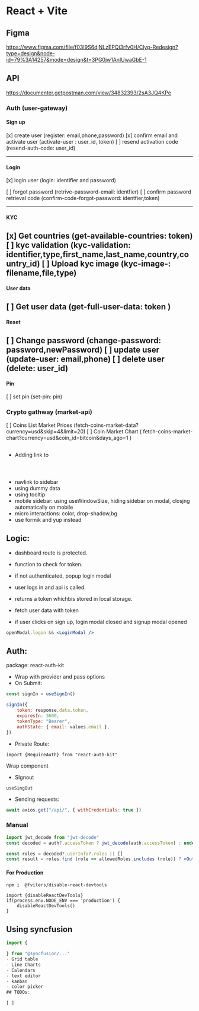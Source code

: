 # React + Vite

## Figma

https://www.figma.com/file/f03I9S6djNLzEPQi3rfv0H/Clyp-Redesign?type=design&node-id=79%3A14257&mode=design&t=3PG0jw1AnlUwaGbE-1

## API

https://documenter.getpostman.com/view/34832393/2sA3JQ4KPe

### Auth (user-gateway)

#### Sign up
[x] create user (register: email,phone,password)
[x] confirm email and activate user (activate-user
: user_id, token)
[ ] resend activation code (resend-auth-code: user_id)

---

#### Login
[x] login user (login: identifier and password)

[ ] forgot password (retrive-password-email: identfier)
[ ] confirm password retrieval code (confirm-code-forgot-password: identfier,token)

---
#### KYC

[x] Get countries (get-available-countries: token)
[ ] kyc validation (kyc-validation: identifier,type,first_name,last_name,country,country_id)
[ ] Upload kyc image (kyc-image-: filename,file,type)
---
#### User data

 [ ] Get user data (get-full-user-data: token )
---
#### Reset
 [ ] Change password (change-password: password,newPassword)
[ ] update user (update-user: email,phone)
[ ] delete user (delete: user_id)
---
#### Pin
[ ] set pin (set-pin: pin)

### Crypto gathway (market-api)

[ ] Coins List Market Prices (fetch-coins-market-data?currency=usd&skip=4&limit=20)
[ ] Coin Market Chart (
fetch-coins-market-chart?currency=usd&coin_id=bitcoin&days_ago=1
)

##

-   Adding link to <header>
-   navlink to sidebar
-   using dummy data
-   using tooltip
-   mobile sidebar: using useWindowSize, hiding sidebar on modal, closjng automatically on mobile
-   micro interactions: color, drop-shadow,bg
-   use formik and yup instead

## Logic:

-   dashboard route is protected.
-   function to check for token.
-   if not authenticated, popup login modal
-   user logs in and api is called.
-   returns a token whichbis stored in local storage.
-   fetch user data with token

-   if user clicks on sign up, login modal closed and signup modal opened

```jsx
openModal.login && <LoginModal />
```

## Auth:

package: react-auth-kit

-   Wrap with provider and pass options
-   On Submit:

```jsx
const signIn = useSignIn()

signIn({
    token: response.data.token,
    expiresIn: 3600,
    tokenType: "Bearer",
    authState: { email: values.email },
})
```

-   Private Route:

`import {RequireAuth} from "react-auth-kit"`

Wrap component

-   SIgnout

`useSingOut`

-   Sending requests:

```jsx
await axios.get("/api/", { withCredentials: true })
```

### Manual

```jsx
import jwt_decode from "jwt-decode"
const decoded = auth?.accessToken ? jwt_decode(auth.accessToken) : undefined

const roles = decoded?.userInfo?.roles || []
const result = roles.find (role => allowedRoles.includes (role)) ? <Outlet /> : auth?.accessToken ? <Navigate to "/login" /> : <Navigate to "/unauthorized" />
```

#### For Production

`npm i  @fvilers/disable-react-devtools`

```
import {disableReactDevTools}
if(process.env.NODE_ENV === 'production') {
    disableReactDevTools()
}
```

## Using syncfusion

```jsx
import {

} from "@syncfusion/..."
- Grid table
- Line Charts
- Calendars
- text editor
- kanban
- color picker
## TODOs:

[ ]
```
